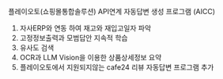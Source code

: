 플레이오토(쇼핑몰통합솔루션) API연계 자동답변 생성 프로그램 (AICC)

1. 자사ERP와 연동 하여 재고와 재입고일자 파악
2. 고정정보출력과 모범답안 지속적 학습
3. 유사도 검색
4. OCR과 LLM Vision을 이용한 상품상세정보 요약
5. 플레이오토에서 지원되지않는 cafe24 리뷰 자동답변 프로그램 추가
